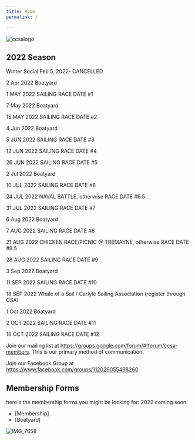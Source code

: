 ```yaml
---
title: Home
permalink: /

---
```

![ccsalogo](https://user-images.githubusercontent.com/83256703/151399296-df82a540-eb0b-405e-bcf6-b8d65615b529.png)

## 2022 Season 
Winter Social Feb 5, 2022- CANCELLED

2 Apr 2022 Boatyard

1 MAY 2022 SAILING RACE DATE #1

7 May 2022 Boatyard

15 MAY 2022 SAILING RACE DATE #2

4 Jun 2022 Boatyard

5 JUN 2022 SAILING RACE DATE #3

12 JUN 2022 SAILING RACE DATE #4

26 JUN 2022 SAILING RACE DATE #5

2 Jul 2022 Boatyard

10 JUL 2022 SAILING RACE DATE #6

24 JUL 2022 NAVAL BATTLE, otherwise RACE DATE #6.5

31 JUL 2022 SAILING RACE DATE #7

6 Aug 2022 Boatyard

7 AUG 2022 SAILING RACE DATE #8

21 AUG 2022 CHICKEN RACE/PICNIC @ TREMAYNE, otherwise RACE DATE #8.5

28 AUG 2022 SAILING RACE DATE #9

3 Sep 2022 Boatyard

11 SEP 2022 SAILING RACE DATE #10

18 SEP 2022 Whale of a Sail / Carlyle Sailing Association (register through CSA)

1 Oct 2022 Boatyard

2 OCT 2022 SAILING RACE DATE #11

16 OCT 2022 SAILING RACE DATE #12


Join our mailing list at https://groups.google.com/forum/#!forum/ccsa-members. This is our primary method of communication.

Join our Facebook Group at https://www.facebook.com/groups/112029055498260 


## Membership Forms
here's the membership forms you might be looking for: 2022 coming soon
- [Membership]
- [Boatyard]







![IMG_7658](https://user-images.githubusercontent.com/83256703/147415932-606119f0-eb8b-4ff5-921a-20256ba6cf6b.jpg)



